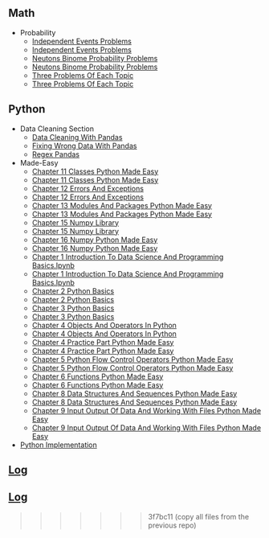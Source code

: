 ## Math
  * Probability
    * [Independent Events Problems](Math/probability/independent_events_problems.ipynb)
    * [Independent Events Problems](Math/probability/independent_events_problems.py)
    * [Neutons Binome Probability Problems ](Math/probability/neutons_binome_probability_problems_.ipynb)
    * [Neutons Binome Probability Problems ](Math/probability/neutons_binome_probability_problems_.py)
    * [Three Problems Of Each Topic](Math/probability/three_problems_of_each_topic.ipynb)
    * [Three Problems Of Each Topic](Math/probability/three_problems_of_each_topic.py)

## Python
  * Data Cleaning Section
    * [Data Cleaning With Pandas](Python/data_cleaning_section/data_cleaning_with_pandas.ipynb)
    * [Fixing Wrong Data With Pandas](Python/data_cleaning_section/fixing_wrong_data_with_pandas.ipynb)
    * [Regex Pandas](Python/data_cleaning_section/regex_pandas.ipynb)
  * Made-Easy
    * [Chapter 11 Classes Python Made Easy](Python/made-easy/chapter_11_classes_python_made_easy.ipynb)
    * [Chapter 11 Classes Python Made Easy](Python/made-easy/chapter_11_classes_python_made_easy.py)
    * [Chapter 12 Errors And Exceptions](Python/made-easy/chapter_12_errors_and_exceptions.ipynb)
    * [Chapter 12 Errors And Exceptions](Python/made-easy/chapter_12_errors_and_exceptions.py)
    * [Chapter 13 Modules And Packages Python Made Easy](Python/made-easy/chapter_13_modules_and_packages_python_made_easy.ipynb)
    * [Chapter 13 Modules And Packages Python Made Easy](Python/made-easy/chapter_13_modules_and_packages_python_made_easy.py)
    * [Chapter 15 Numpy Library](Python/made-easy/chapter_15_numpy_library.ipynb)
    * [Chapter 15 Numpy Library](Python/made-easy/chapter_15_numpy_library.py)
    * [Chapter 16 Numpy Python Made Easy](Python/made-easy/chapter_16_numpy_python_made_easy.ipynb)
    * [Chapter 16 Numpy Python Made Easy](Python/made-easy/chapter_16_numpy_python_made_easy.py)
    * [Chapter 1 Introduction To Data Science And Programming Basics.Ipynb](Python/made-easy/chapter_1_introduction_to_data_science_and_programming_basics.ipynb.ipynb)
    * [Chapter 1 Introduction To Data Science And Programming Basics.Ipynb](Python/made-easy/chapter_1_introduction_to_data_science_and_programming_basics.ipynb.py)
    * [Chapter 2 Python Basics](Python/made-easy/chapter_2_python_basics.ipynb)
    * [Chapter 2 Python Basics](Python/made-easy/chapter_2_python_basics.py)
    * [Chapter 3 Python Basics](Python/made-easy/chapter_3_python_basics.ipynb)
    * [Chapter 3 Python Basics](Python/made-easy/chapter_3_python_basics.py)
    * [Chapter 4 Objects And Operators In Python](Python/made-easy/chapter_4_objects_and_operators_in_python.ipynb)
    * [Chapter 4 Objects And Operators In Python](Python/made-easy/chapter_4_objects_and_operators_in_python.py)
    * [Chapter 4 Practice Part Python Made Easy](Python/made-easy/chapter_4_practice_part_python_made_easy.ipynb)
    * [Chapter 4 Practice Part Python Made Easy](Python/made-easy/chapter_4_practice_part_python_made_easy.py)
    * [Chapter 5 Python Flow Control Operators Python Made Easy](Python/made-easy/chapter_5_python_flow_control_operators_python_made_easy.ipynb)
    * [Chapter 5 Python Flow Control Operators Python Made Easy](Python/made-easy/chapter_5_python_flow_control_operators_python_made_easy.py)
    * [Chapter 6 Functions Python Made Easy](Python/made-easy/chapter_6_functions_python_made_easy.ipynb)
    * [Chapter 6 Functions Python Made Easy](Python/made-easy/chapter_6_functions_python_made_easy.py)
    * [Chapter 8 Data Structures And Sequences Python Made Easy](Python/made-easy/chapter_8_data_structures_and_sequences_python_made_easy.ipynb)
    * [Chapter 8 Data Structures And Sequences Python Made Easy](Python/made-easy/chapter_8_data_structures_and_sequences_python_made_easy.py)
    * [Chapter 9 Input Output Of Data And Working With Files Python Made Easy](Python/made-easy/chapter_9_input_output_of_data_and_working_with_files_python_made_easy.ipynb)
    * [Chapter 9 Input Output Of Data And Working With Files Python Made Easy](Python/made-easy/chapter_9_input_output_of_data_and_working_with_files_python_made_easy.py)
  * [Python Implementation](Python/python_implementation.py)

## [Log](/log.ipynb)

## [Log](/log.py)
>>>>>>> 3f7bc11 (copy all files from the previous repo)
